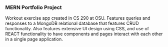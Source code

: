 ### MERN Portfolio Project

Workout exercise app created in CS 290 at OSU. Features queries and responses to a MongoDB relational database that features CRUD functionality. Also features extensive UI design using CSS, and use of REACT functionality to have components and pages interact with each other in a single page application.